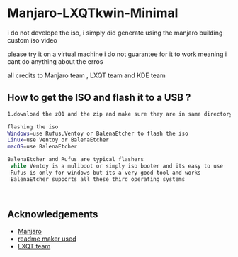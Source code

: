 # Manjaro-LXQTkwin-Minimal

i do not develope the iso, i simply did generate using the manjaro building custom iso video

please try it on a virtual machine i do not guarantee for it to work meaning i cant do anything about the erros

all credits to Manjaro team , LXQT team and KDE team



## How to get the ISO and flash it to a USB ?


```bash
1.download the z01 and the zip and make sure they are in same directory , then extract the zip file and you will have the full iso

flashing the iso
Windows=use Rufus,Ventoy or BalenaEtcher to flash the iso
Linux=use Ventoy or BalenaEtcher
macOS=use BalenaEtcher

BalenaEtcher and Rufus are typical flashers
 while Ventoy is a muliboot or simply iso booter and its easy to use  
 Rufus is only for windows but its a very good tool and works  
 BalenaEtcher supports all these third operating systems

  
```
    
## Acknowledgements

 - [Manjaro](https://manjaro.org)
 - [readme maker used](https://readme.so)
 - [LXQT team](https://lxqt-project.org/)

